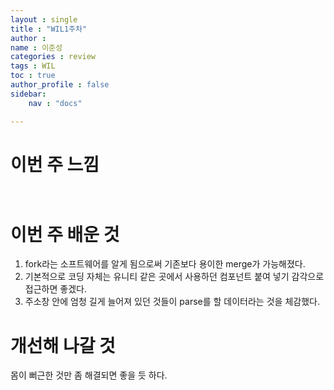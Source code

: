 ```yaml
---
layout : single
title : "WIL1주차"
author : 
name : 이준성
categories : review
tags : WIL
toc : true
author_profile : false
sidebar:
    nav : "docs"

---
```


# 이번 주 느낌
<span style = "color:white; font-size:70%">
첫 주라서 큰 문제는 없었다. 다만 실력자들이 벌써 눈에 들어온다는 게 걱정된다.
</span>

# 이번 주 배운 것
1. fork라는 소프트웨어를 알게 됨으로써 기존보다 용이한 merge가 가능해졌다.
2. 기본적으로 코딩 자체는 유니티 같은 곳에서 사용하던 컴포넌트 붙여 넣기 감각으로 접근하면 좋겠다.
3. 주소창 안에 엄청 길게 늘어져 있던 것들이 parse를 할 데이터라는 것을 체감했다.


# 개선해 나갈 것
몸이 뻐근한 것만 좀 해결되면 좋을 듯 하다.
